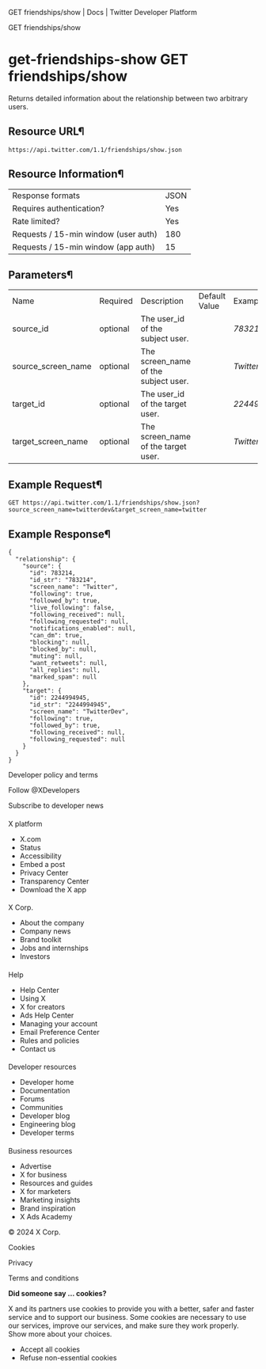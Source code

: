 
GET friendships/show | Docs | Twitter Developer Platform 

GET friendships/show

get-friendships-show
GET friendships/show
====================

Returns detailed information about the relationship between two
arbitrary users.

Resource URL¶
-------------

`https://api.twitter.com/1.1/friendships/show.json`

Resource Information¶
---------------------

|  |  |
| --- | --- |
| Response formats | JSON |
| Requires authentication? | Yes |
| Rate limited? | Yes |
| Requests / 15-min window (user auth) | 180 |
| Requests / 15-min window (app auth) | 15 |

Parameters¶
-----------

|  |  |  |  |  |
| --- | --- | --- | --- | --- |
| Name | Required | Description | Default Value | Example |
| source\_id | optional | The user\_id of the subject user. |  | *783214* |
| source\_screen\_name | optional | The screen\_name of the subject user. |  | *Twitter* |
| target\_id | optional | The user\_id of the target user. |  | *2244994945* |
| target\_screen\_name | optional | The screen\_name of the target user. |  | *TwitterDev* |

Example Request¶
----------------

`GET https://api.twitter.com/1.1/friendships/show.json?source_screen_name=twitterdev&target_screen_name=twitter`

Example Response¶
-----------------

```
{
  "relationship": {
    "source": {
      "id": 783214,
      "id_str": "783214",
      "screen_name": "Twitter",
      "following": true,
      "followed_by": true,
      "live_following": false,
      "following_received": null,
      "following_requested": null,
      "notifications_enabled": null,
      "can_dm": true,
      "blocking": null,
      "blocked_by": null,
      "muting": null,
      "want_retweets": null,
      "all_replies": null,
      "marked_spam": null
    },
    "target": {
      "id": 2244994945,
      "id_str": "2244994945",
      "screen_name": "TwitterDev",
      "following": true,
      "followed_by": true,
      "following_received": null,
      "following_requested": null
    }
  }
}
```

Developer policy and terms

Follow @XDevelopers

Subscribe to developer news

#### 
 X platform

* X.com
* Status
* Accessibility
* Embed a post
* Privacy Center
* Transparency Center
* Download the X app

#### 
 X Corp.

* About the company
* Company news
* Brand toolkit
* Jobs and internships
* Investors

#### 
 Help

* Help Center
* Using X
* X for creators
* Ads Help Center
* Managing your account
* Email Preference Center
* Rules and policies
* Contact us

#### 
 Developer resources

* Developer home
* Documentation
* Forums
* Communities
* Developer blog
* Engineering blog
* Developer terms

#### 
 Business resources

* Advertise
* X for business
* Resources and guides
* X for marketers
* Marketing insights
* Brand inspiration
* X Ads Academy

 © 2024 X Corp.

Cookies

Privacy

Terms and conditions

**Did someone say … cookies?**  

 X and its partners use cookies to provide you with a better, safer and
 faster service and to support our business. Some cookies are necessary to use
 our services, improve our services, and make sure they work properly.
 Show more about your choices.

* Accept all cookies
* Refuse non-essential cookies